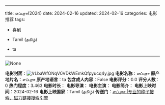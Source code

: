 
---
title: எப்புரா(2024)
date: 2024-02-16
updated: 2024-02-16
categories: 电影推荐
tags:

- 喜剧

- Tamil (தமிழ்)
- ta
---

<img src="https://image.tmdb.org/t/p/originalNone" alt="None" title="None">

**电影封面**：<img src="https://image.tmdb.org/t/p/w200/rLbaWfONqV0VDkWEmkQfpyucq4y.jpg" alt="/rLbaWfONqV0VDkWEmkQfpyucq4y.jpg" title="/rLbaWfONqV0VDkWEmkQfpyucq4y.jpg">
**电影名称**：எப்புரா
**原产地片名**：எப்புரா
**原产地语言**：ta
**包含成人内容**：False
**电影评分**：0.0
**评分人数**：0
**热门程度**：3.463
**电影时长**：
**电影导演**：
**电影主演**：
**电影简介**：
**电影上映时间**：2024-02-16
**电影上映国家**：Tamil (தமிழ்)
**传送门**：[எப்புரா |专业的种子搜索、磁力链接搜索引擎](https://movie.amd794.com:2083/?search=%E0%AE%8E%E0%AE%AA%E0%AF%8D%E0%AE%AA%E0%AF%81%E0%AE%B0%E0%AE%BE&ordering=&mode=match_phrase&page_size=10&page=1)

